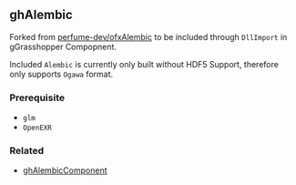 ## ghAlembic

Forked from [perfume-dev/ofxAlembic](https://github.com/perfume-dev/ofxAlembic) to be included through `DllImport` in gGrasshopper Compopnent.

Included `Alembic` is currently only built without HDF5 Support, therefore only supports `Ogawa` format.

### Prerequisite

- `glm`
- `OpenEXR`

### Related
- [ghAlembicComponent](https://github.com/mnmly/ghAlembicComponent)

